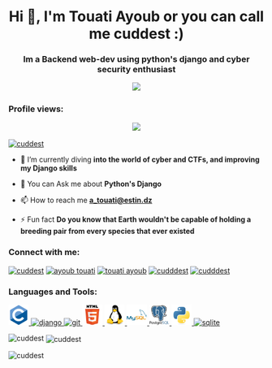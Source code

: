 <h1 align="center">Hi 👋, I'm Touati Ayoub or you can call me cuddest :)</h1>
<h3 align="center">Im a Backend web-dev using python's django and cyber security enthusiast</h3>

<div align="center">
  <img height="200" src="https://64.media.tumblr.com/4c13724d5f834faa707c0a89974fa453/5b4b74cf869facf0-2c/s1280x1920/02e04ebeb71dd3a5276f080b2e9302e552e2af93.png" />
</div>

<h3 align="left">Profile views:</h3>
<div align="center">
  <img src="https://profile-counter.glitch.me/cuddest/count.svg?"  />
</div>



<p align="left"> <a href="https://github.com/ryo-ma/github-profile-trophy"><img src="https://github-profile-trophy.vercel.app/?username=cuddest" alt="cuddest" /></a> </p>

- 🌱 I’m currently diving **into the world of cyber and CTFs, and improving my Django skills**

- 💬 You can Ask me about **Python's Django**

- 📫 How to reach me **a_touati@estin.dz**

- ⚡ Fun fact **Do you know that Earth wouldn't be capable of holding a breeding pair from every species that ever existed**

<h3 align="left">Connect with me:</h3>
<p align="left">
<a href="https://twitter.com/cuddest" target="blank"><img align="center" src="https://raw.githubusercontent.com/rahuldkjain/github-profile-readme-generator/master/src/images/icons/Social/twitter.svg" alt="cuddest" height="30" width="40" /></a>
<a href="https://linkedin.com/in/ayoub touati" target="blank"><img align="center" src="https://raw.githubusercontent.com/rahuldkjain/github-profile-readme-generator/master/src/images/icons/Social/linked-in-alt.svg" alt="ayoub touati" height="30" width="40" /></a>
<a href="https://fb.com/touati ayoub" target="blank"><img align="center" src="https://raw.githubusercontent.com/rahuldkjain/github-profile-readme-generator/master/src/images/icons/Social/facebook.svg" alt="touati ayoub" height="30" width="40" /></a>
<a href="https://instagram.com/cudddest" target="blank"><img align="center" src="https://raw.githubusercontent.com/rahuldkjain/github-profile-readme-generator/master/src/images/icons/Social/instagram.svg" alt="cudddest" height="30" width="40" /></a>
<a href="https://discord.gg/cudddest" target="blank"><img align="center" src="https://raw.githubusercontent.com/rahuldkjain/github-profile-readme-generator/master/src/images/icons/Social/discord.svg" alt="cudddest" height="30" width="40" /></a>
</p>

<h3 align="left">Languages and Tools:</h3>
<p align="left"> <a href="https://www.cprogramming.com/" target="_blank" rel="noreferrer"> <img src="https://raw.githubusercontent.com/devicons/devicon/master/icons/c/c-original.svg" alt="c" width="40" height="40"/> </a> <a href="https://www.djangoproject.com/" target="_blank" rel="noreferrer"> <img src="https://cdn.worldvectorlogo.com/logos/django.svg" alt="django" width="40" height="40"/> </a> <a href="https://git-scm.com/" target="_blank" rel="noreferrer"> <img src="https://www.vectorlogo.zone/logos/git-scm/git-scm-icon.svg" alt="git" width="40" height="40"/> </a> <a href="https://www.w3.org/html/" target="_blank" rel="noreferrer"> <img src="https://raw.githubusercontent.com/devicons/devicon/master/icons/html5/html5-original-wordmark.svg" alt="html5" width="40" height="40"/> </a> <a href="https://www.linux.org/" target="_blank" rel="noreferrer"> <img src="https://raw.githubusercontent.com/devicons/devicon/master/icons/linux/linux-original.svg" alt="linux" width="40" height="40"/> </a> <a href="https://www.mysql.com/" target="_blank" rel="noreferrer"> <img src="https://raw.githubusercontent.com/devicons/devicon/master/icons/mysql/mysql-original-wordmark.svg" alt="mysql" width="40" height="40"/> </a> <a href="https://www.postgresql.org" target="_blank" rel="noreferrer"> <img src="https://raw.githubusercontent.com/devicons/devicon/master/icons/postgresql/postgresql-original-wordmark.svg" alt="postgresql" width="40" height="40"/> </a> <a href="https://www.python.org" target="_blank" rel="noreferrer"> <img src="https://raw.githubusercontent.com/devicons/devicon/master/icons/python/python-original.svg" alt="python" width="40" height="40"/> </a> <a href="https://www.sqlite.org/" target="_blank" rel="noreferrer"> <img src="https://www.vectorlogo.zone/logos/sqlite/sqlite-icon.svg" alt="sqlite" width="40" height="40"/> </a> </p>

<p><img align="left" src="https://github-readme-stats.vercel.app/api/top-langs?username=cuddest&show_icons=true&locale=en&layout=compact" alt="cuddest" /></p>

<p>&nbsp;<img align="center" src="https://github-readme-stats.vercel.app/api?username=cuddest&show_icons=true&locale=en" alt="cuddest" /></p>

<p><img align="center" src="https://github-readme-streak-stats.herokuapp.com/?user=cuddest&" alt="cuddest" /></p>
